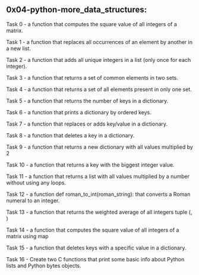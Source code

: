 ## 0x04-python-more_data_structures:

Task 0 -  a function that computes the square value of all integers of a matrix.

Task 1 -  a function that replaces all occurrences of an element by another in a new list.

Task 2 - a function that adds all unique integers in a list (only once for each integer).

Task 3 -  a function that returns a set of common elements in two sets.

Task 4 -  a function that returns a set of all elements present in only one set.

Task 5 - a function that returns the number of keys in a dictionary.

Task 6 - a function that prints a dictionary by ordered keys.

Task 7 -  a function that replaces or adds key/value in a dictionary.

Task 8 - a function that deletes a key in a dictionary.

Task 9 - a function that returns a new dictionary with all values multiplied by 2

Task 10 -  a function that returns a key with the biggest integer value.

Task 11 - a function that returns a list with all values multiplied by a number without using any loops.

Task 12 -  a function def roman_to_int(roman_string): that converts a Roman numeral to an integer.

Task 13 - a function that returns the weighted average of all integers tuple (<score>, <weight>)

Task 14 -  a function that computes the square value of all integers of a matrix using map

Task 15 -  a function that deletes keys with a specific value in a dictionary.

Task 16 - Create two C functions that print some basic info about Python lists and Python bytes objects.
